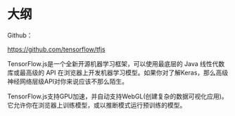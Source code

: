 
# 大纲

Github：

https://github.com/tensorflow/tfjs

TensorFlow.js是一个全新开源机器学习框架，可以使用最底层的 Java 线性代数库或最高级的 API 在浏览器上开发机器学习模型。如果你对了解Keras，那么高级神经网络层级API对你来说应该不那么陌生。

TensorFlow.js支持GPU加速，并自动支持WebGL(创建复杂的数据可视化应用)。它允许你在浏览器上训练模型，或以推断模式运行预训练的模型。
